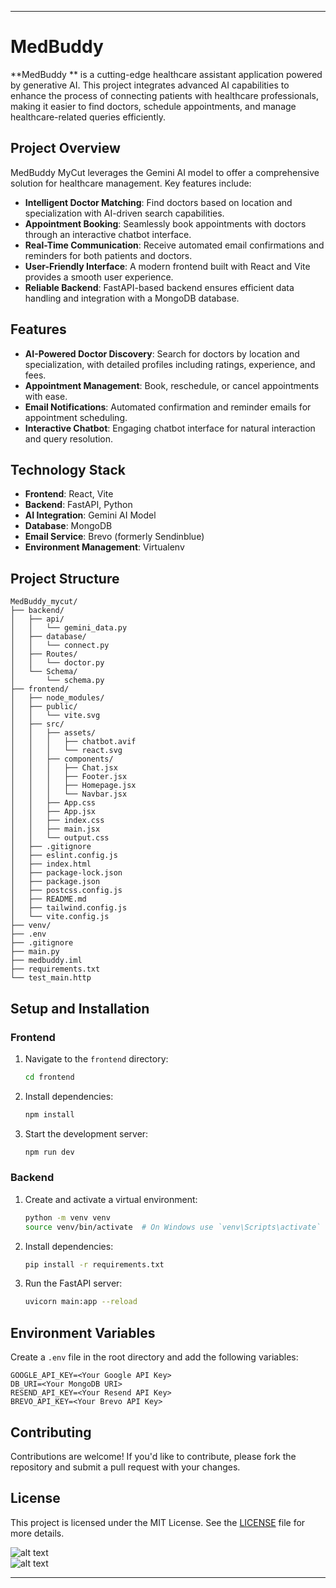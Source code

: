 
---

# MedBuddy

**MedBuddy ** is a cutting-edge healthcare assistant application powered by generative AI. This project integrates advanced AI capabilities to enhance the process of connecting patients with healthcare professionals, making it easier to find doctors, schedule appointments, and manage healthcare-related queries efficiently.

## Project Overview

MedBuddy MyCut leverages the Gemini AI model to offer a comprehensive solution for healthcare management. Key features include:

- **Intelligent Doctor Matching**: Find doctors based on location and specialization with AI-driven search capabilities.
- **Appointment Booking**: Seamlessly book appointments with doctors through an interactive chatbot interface.
- **Real-Time Communication**: Receive automated email confirmations and reminders for both patients and doctors.
- **User-Friendly Interface**: A modern frontend built with React and Vite provides a smooth user experience.
- **Reliable Backend**: FastAPI-based backend ensures efficient data handling and integration with a MongoDB database.

## Features

- **AI-Powered Doctor Discovery**: Search for doctors by location and specialization, with detailed profiles including ratings, experience, and fees.
- **Appointment Management**: Book, reschedule, or cancel appointments with ease.
- **Email Notifications**: Automated confirmation and reminder emails for appointment scheduling.
- **Interactive Chatbot**: Engaging chatbot interface for natural interaction and query resolution.

## Technology Stack

- **Frontend**: React, Vite
- **Backend**: FastAPI, Python
- **AI Integration**: Gemini AI Model
- **Database**: MongoDB
- **Email Service**: Brevo (formerly Sendinblue)
- **Environment Management**: Virtualenv

## Project Structure

```
MedBuddy_mycut/
├── backend/
│   ├── api/
│   │   └── gemini_data.py
│   ├── database/
│   │   └── connect.py
│   ├── Routes/
│   │   └── doctor.py
│   └── Schema/
│       └── schema.py
├── frontend/
│   ├── node_modules/
│   ├── public/
│   │   └── vite.svg
│   ├── src/
│   │   ├── assets/
│   │   │   ├── chatbot.avif
│   │   │   └── react.svg
│   │   ├── components/
│   │   │   ├── Chat.jsx
│   │   │   ├── Footer.jsx
│   │   │   ├── Homepage.jsx
│   │   │   └── Navbar.jsx
│   │   ├── App.css
│   │   ├── App.jsx
│   │   ├── index.css
│   │   ├── main.jsx
│   │   └── output.css
│   ├── .gitignore
│   ├── eslint.config.js
│   ├── index.html
│   ├── package-lock.json
│   ├── package.json
│   ├── postcss.config.js
│   ├── README.md
│   ├── tailwind.config.js
│   └── vite.config.js
├── venv/
├── .env
├── .gitignore
├── main.py
├── medbuddy.iml
├── requirements.txt
└── test_main.http
```

## Setup and Installation

### Frontend

1. Navigate to the `frontend` directory:
    ```bash
    cd frontend
    ```

2. Install dependencies:
    ```bash
    npm install
    ```

3. Start the development server:
    ```bash
    npm run dev
    ```

### Backend

1. Create and activate a virtual environment:
    ```bash
    python -m venv venv
    source venv/bin/activate  # On Windows use `venv\Scripts\activate`
    ```

2. Install dependencies:
    ```bash
    pip install -r requirements.txt
    ```

3. Run the FastAPI server:
    ```bash
    uvicorn main:app --reload
    ```

## Environment Variables

Create a `.env` file in the root directory and add the following variables:

```
GOOGLE_API_KEY=<Your Google API Key>
DB_URI=<Your MongoDB URI>
RESEND_API_KEY=<Your Resend API Key>
BREVO_API_KEY=<Your Brevo API Key>
```

## Contributing

Contributions are welcome! If you'd like to contribute, please fork the repository and submit a pull request with your changes.

## License

This project is licensed under the MIT License. See the [LICENSE](LICENSE) file for more details.

![alt text](homess.png)
<br/>
![alt text](chatss.png)
<br/>


---
